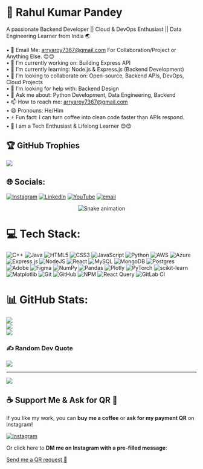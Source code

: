 # 💫 Rahul Kumar Pandey

A passionate Backend Developer || Cloud & DevOps Enthusiast || Data Engineering Learner from India 🌏

• 📧 Email Me: arryaroy7367@gmail.com For Collaboration/Project or Anything Else. 😊😊  
• 🔭 I’m currently working on: Building Express API  
• 🌱 I’m currently learning: Node.js & Express.js (Backend Development)  
• 👯 I’m looking to collaborate on: Open-source, Backend APIs, DevOps, Cloud Projects  
• 🤔 I’m looking for help with: Backend Design  
• 💬 Ask me about: Python Development, Data Engineering, Backend  
• 📫 How to reach me: arryaroy7367@gmail.com  
• 😄 Pronouns: He/Him  
• ⚡ Fun fact: I can turn coffee into clean code faster than APIs respond.  
• 🔗 I am a Tech Enthusiast & Lifelong Learner 😊😊

## 🏆 GitHub Trophies
![](https://github-profile-trophy.vercel.app/?username=raahulpandey&theme=radical&no-frame=false&no-bg=true&margin-w=4)

## 🌐 Socials:
[![Instagram](https://img.shields.io/badge/Instagram-%23E4405F.svg?logo=Instagram&logoColor=white)](https://instagram.com/rahulpandey_1612) [![LinkedIn](https://img.shields.io/badge/LinkedIn-%230077B5.svg?logo=linkedin&logoColor=white)](https://linkedin.com/in/rahulkumarpandey2006) [![YouTube](https://img.shields.io/badge/YouTube-%23FF0000.svg?logo=YouTube&logoColor=white)](https://youtube.com/@rahulpandey.9762) [![email](https://img.shields.io/badge/Email-D14836?logo=gmail&logoColor=white)](mailto:arryaroy7367@gmail.com) 

<!-- Snake Game Repo View -->

<div align="center">
  <img src="https://profile-readme-generator.com/assets/snake.svg" alt="Snake animation" />
</div>

# 💻 Tech Stack:
![C++](https://img.shields.io/badge/c++-%2300599C.svg?style=for-the-badge&logo=c%2B%2B&logoColor=white) ![Java](https://img.shields.io/badge/java-%23ED8B00.svg?style=for-the-badge&logo=openjdk&logoColor=white) ![HTML5](https://img.shields.io/badge/html5-%23E34F26.svg?style=for-the-badge&logo=html5&logoColor=white) ![CSS3](https://img.shields.io/badge/css3-%231572B6.svg?style=for-the-badge&logo=css3&logoColor=white) ![JavaScript](https://img.shields.io/badge/javascript-%23323330.svg?style=for-the-badge&logo=javascript&logoColor=%23F7DF1E) ![Python](https://img.shields.io/badge/python-3670A0?style=for-the-badge&logo=python&logoColor=ffdd54) ![AWS](https://img.shields.io/badge/AWS-%23FF9900.svg?style=for-the-badge&logo=amazon-aws&logoColor=white) ![Azure](https://img.shields.io/badge/azure-%230072C6.svg?style=for-the-badge&logo=microsoftazure&logoColor=white) ![Express.js](https://img.shields.io/badge/express.js-%23404d59.svg?style=for-the-badge&logo=express&logoColor=%2361DAFB) ![NodeJS](https://img.shields.io/badge/node.js-6DA55F?style=for-the-badge&logo=node.js&logoColor=white) ![React](https://img.shields.io/badge/react-%2320232a.svg?style=for-the-badge&logo=react&logoColor=%2361DAFB) ![MySQL](https://img.shields.io/badge/mysql-4479A1.svg?style=for-the-badge&logo=mysql&logoColor=white) ![MongoDB](https://img.shields.io/badge/MongoDB-%234ea94b.svg?style=for-the-badge&logo=mongodb&logoColor=white) ![Postgres](https://img.shields.io/badge/postgres-%23316192.svg?style=for-the-badge&logo=postgresql&logoColor=white) ![Adobe](https://img.shields.io/badge/adobe-%23FF0000.svg?style=for-the-badge&logo=adobe&logoColor=white) ![Figma](https://img.shields.io/badge/figma-%23F24E1E.svg?style=for-the-badge&logo=figma&logoColor=white) ![NumPy](https://img.shields.io/badge/numpy-%23013243.svg?style=for-the-badge&logo=numpy&logoColor=white) ![Pandas](https://img.shields.io/badge/pandas-%23150458.svg?style=for-the-badge&logo=pandas&logoColor=white) ![Plotly](https://img.shields.io/badge/Plotly-%233F4F75.svg?style=for-the-badge&logo=plotly&logoColor=white) ![PyTorch](https://img.shields.io/badge/PyTorch-%23EE4C2C.svg?style=for-the-badge&logo=PyTorch&logoColor=white) ![scikit-learn](https://img.shields.io/badge/scikit--learn-%23F7931E.svg?style=for-the-badge&logo=scikit-learn&logoColor=white) ![Matplotlib](https://img.shields.io/badge/Matplotlib-%23ffffff.svg?style=for-the-badge&logo=Matplotlib&logoColor=black) ![Git](https://img.shields.io/badge/git-%23F05033.svg?style=for-the-badge&logo=git&logoColor=white) ![GitHub](https://img.shields.io/badge/github-%23121011.svg?style=for-the-badge&logo=github&logoColor=white) ![NPM](https://img.shields.io/badge/NPM-%23CB3837.svg?style=for-the-badge&logo=npm&logoColor=white) ![React Query](https://img.shields.io/badge/-React%20Query-FF4154?style=for-the-badge&logo=react%20query&logoColor=white) ![GitLab CI](https://img.shields.io/badge/gitlab%20CI-%23181717.svg?style=for-the-badge&logo=gitlab&logoColor=white)
# 📊 GitHub Stats:
![](https://github-readme-stats.vercel.app/api?username=raahulpandey&theme=dark&hide_border=false&include_all_commits=true&count_private=false)<br/>
![](https://nirzak-streak-stats.vercel.app/?user=raahulpandey&theme=dark&hide_border=false)<br/>
![](https://github-readme-stats.vercel.app/api/top-langs/?username=raahulpandey&theme=dark&hide_border=false&include_all_commits=true&count_private=false&layout=compact)



### ✍️ Random Dev Quote
![](https://quotes-github-readme.vercel.app/api?type=horizontal&theme=radical)

---
[![](https://visitcount.itsvg.in/api?id=raahulpandey&icon=0&color=0)](https://visitcount.itsvg.in)

## ☕ Support Me & Ask for QR 💸

If you like my work, you can **buy me a coffee** or **ask for my payment QR** on Instagram!  

[![Instagram](https://img.shields.io/badge/Instagram-📸-E1306C?style=for-the-badge&logo=instagram&logoColor=white)](https://www.instagram.com/rahulpandey_1612)  

Or click here to **DM me on Instagram with a pre-filled message**:

[Send me a QR request 💌](https://www.instagram.com/direct/new/?text=Hi%20Rahul!%20Can%20you%20share%20your%20payment%20QR%20please%20%F0%9F%92%B0)


  
<!-- Proudly created with GPRM ( https://gprm.itsvg.in ) -->
